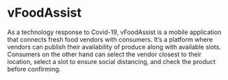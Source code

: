 # vFoodAssist
As a technology response to Covid-19, vFoodAssist is a mobile application that connects fresh food vendors with consumers. It’s a platform where vendors can publish their availability of produce along with available slots. Consumers on the other hand can select the vendor closest to their location, select a slot to ensure social distancing, and check the product before confirming.
